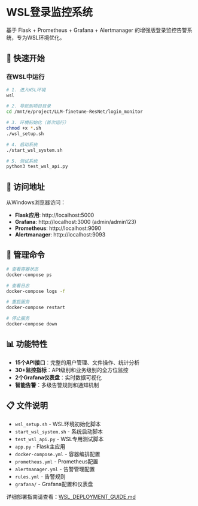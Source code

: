 # WSL登录监控系统

基于 Flask + Prometheus + Grafana + Alertmanager 的增强版登录监控告警系统，专为WSL环境优化。

## 🚀 快速开始

### 在WSL中运行

```bash
# 1. 进入WSL环境
wsl

# 2. 导航到项目目录
cd /mnt/e/project/LLM-finetune-ResNet/login_monitor

# 3. 环境初始化（首次运行）
chmod +x *.sh
./wsl_setup.sh

# 4. 启动系统
./start_wsl_system.sh

# 5. 测试系统
python3 test_wsl_api.py
```

## 📱 访问地址

从Windows浏览器访问：

- **Flask应用**: http://localhost:5000
- **Grafana**: http://localhost:3000 (admin/admin123)
- **Prometheus**: http://localhost:9090
- **Alertmanager**: http://localhost:9093

## 🔧 管理命令

```bash
# 查看容器状态
docker-compose ps

# 查看日志
docker-compose logs -f

# 重启服务
docker-compose restart

# 停止服务
docker-compose down
```

## 📊 功能特性

- **15个API接口**：完整的用户管理、文件操作、统计分析
- **30+监控指标**：API级别和业务级别的全方位监控
- **2个Grafana仪表盘**：实时数据可视化
- **智能告警**：多级告警规则和通知机制

## 📋 文件说明

- `wsl_setup.sh` - WSL环境初始化脚本
- `start_wsl_system.sh` - 系统启动脚本
- `test_wsl_api.py` - WSL专用测试脚本
- `app.py` - Flask主应用
- `docker-compose.yml` - 容器编排配置
- `prometheus.yml` - Prometheus配置
- `alertmanager.yml` - 告警管理配置
- `rules.yml` - 告警规则
- `grafana/` - Grafana配置和仪表盘

详细部署指南请查看：[WSL_DEPLOYMENT_GUIDE.md](WSL_DEPLOYMENT_GUIDE.md)